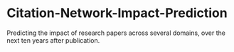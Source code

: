 # Citation-Network-Impact-Prediction
Predicting the impact of research papers across several domains, over the next ten years after publication. 

